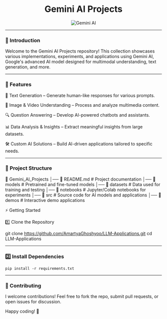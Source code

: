 <div align='center'>
  
# Gemini AI Projects

</div>

<div align='center'>

  ![Gemini AI](https://media2.giphy.com/media/Imojkp6TR8TCLUtyif/giphy.gif)

</div>

---

### 🚀 Introduction

Welcome to the Gemini AI Projects repository! This collection showcases various implementations, experiments, and applications using Gemini AI, Google's advanced AI model designed for multimodal understanding, text generation, and more.

---
### 📌 Features

🤖 Text Generation – Generate human-like responses for various prompts.

🎨 Image & Video Understanding – Process and analyze multimedia content.

🔍 Question Answering – Develop AI-powered chatbots and assistants.

📊 Data Analysis & Insights – Extract meaningful insights from large datasets.

🛠️ Custom AI Solutions – Build AI-driven applications tailored to specific needs.


---

### 📂 Project Structure

📁 Gemini_AI_Projects
│── 📜 README.md          # Project documentation
│── 📂 models             # Pretrained and fine-tuned models
│── 📂 datasets           # Data used for training and testing
│── 📂 notebooks          # Jupyter/Colab notebooks for experiments
│── 📂 src                # Source code for AI models and applications
│── 📂 demos              # Interactive demo applications

⚡ Getting Started

1️⃣ Clone the Repository

git clone https://github.com/AmartyaGhoshyoo/LLM-Applications.git
cd LLM-Applications

---

### 2️⃣ Install Dependencies

```pip install -r requirements.txt```

---

### 🎯 Contributing


I welcome contributions! Feel free to fork the repo, submit pull requests, or open issues for discussion.


Happy coding! 🚀

